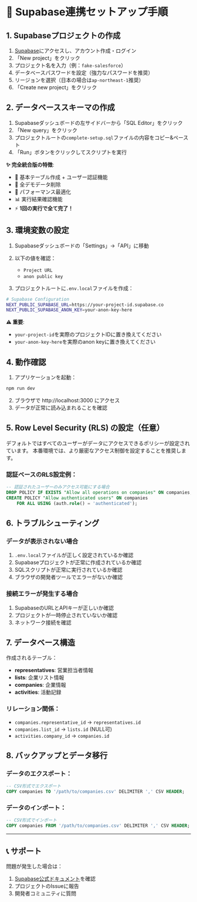 # 🚀 Supabase連携セットアップ手順

## 1. Supabaseプロジェクトの作成

1. [Supabase](https://supabase.com/)にアクセスし、アカウント作成・ログイン
2. 「New project」をクリック
3. プロジェクト名を入力（例：`fake-salesforce`）
4. データベースパスワードを設定（強力なパスワードを推奨）
5. リージョンを選択（日本の場合は`ap-northeast-1`推奨）
6. 「Create new project」をクリック

## 2. データベーススキーマの作成

1. Supabaseダッシュボードの左サイドバーから「SQL Editor」をクリック
2. 「New query」をクリック
3. プロジェクトルートの`complete-setup.sql`ファイルの内容をコピー&ペースト
4. 「Run」ボタンをクリックしてスクリプトを実行

**✨ 完全統合版の特徴**:
- 🔧 基本テーブル作成 + ユーザー認証機能
- 🧹 全デモデータ削除
- 🚀 パフォーマンス最適化
- 📊 実行結果確認機能
- ⚡ **1回の実行で全て完了！**

## 3. 環境変数の設定

1. Supabaseダッシュボードの「Settings」→「API」に移動
2. 以下の値を確認：
   - `Project URL`
   - `anon public key`

3. プロジェクトルートに`.env.local`ファイルを作成：

```bash
# Supabase Configuration
NEXT_PUBLIC_SUPABASE_URL=https://your-project-id.supabase.co
NEXT_PUBLIC_SUPABASE_ANON_KEY=your-anon-key-here
```

**⚠️ 重要**: 
- `your-project-id`を実際のプロジェクトIDに置き換えてください
- `your-anon-key-here`を実際のanon keyに置き換えてください

## 4. 動作確認

1. アプリケーションを起動：
```bash
npm run dev
```

2. ブラウザで http://localhost:3000 にアクセス
3. データが正常に読み込まれることを確認

## 5. Row Level Security (RLS) の設定（任意）

デフォルトではすべてのユーザーがデータにアクセスできるポリシーが設定されています。
本番環境では、より厳密なアクセス制御を設定することを推奨します。

### 認証ベースのRLS設定例：

```sql
-- 認証されたユーザーのみアクセス可能にする場合
DROP POLICY IF EXISTS "Allow all operations on companies" ON companies;
CREATE POLICY "Allow authenticated users" ON companies
    FOR ALL USING (auth.role() = 'authenticated');
```

## 6. トラブルシューティング

### データが表示されない場合

1. `.env.local`ファイルが正しく設定されているか確認
2. Supabaseプロジェクトが正常に作成されているか確認
3. SQLスクリプトが正常に実行されているか確認
4. ブラウザの開発者ツールでエラーがないか確認

### 接続エラーが発生する場合

1. SupabaseのURLとAPIキーが正しいか確認
2. プロジェクトが一時停止されていないか確認
3. ネットワーク接続を確認

## 7. データベース構造

作成されるテーブル：

- **representatives**: 営業担当者情報
- **lists**: 企業リスト情報  
- **companies**: 企業情報
- **activities**: 活動記録

### リレーション関係：
- `companies.representative_id` → `representatives.id`
- `companies.list_id` → `lists.id` (NULL可)
- `activities.company_id` → `companies.id`

## 8. バックアップとデータ移行

### データのエクスポート：
```sql
-- CSV形式でエクスポート
COPY companies TO '/path/to/companies.csv' DELIMITER ',' CSV HEADER;
```

### データのインポート：
```sql  
-- CSV形式でインポート
COPY companies FROM '/path/to/companies.csv' DELIMITER ',' CSV HEADER;
```

---

## 📞 サポート

問題が発生した場合は：
1. [Supabase公式ドキュメント](https://supabase.com/docs)を確認
2. プロジェクトのIssueに報告
3. 開発者コミュニティに質問 